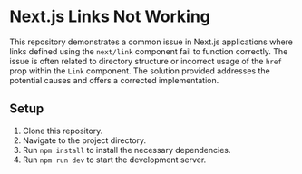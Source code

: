# Next.js Links Not Working

This repository demonstrates a common issue in Next.js applications where links defined using the `next/link` component fail to function correctly.  The issue is often related to directory structure or incorrect usage of the `href` prop within the `Link` component.  The solution provided addresses the potential causes and offers a corrected implementation.

## Setup

1. Clone this repository.
2. Navigate to the project directory.
3. Run `npm install` to install the necessary dependencies.
4. Run `npm run dev` to start the development server.